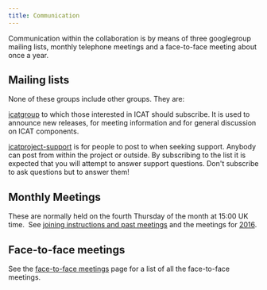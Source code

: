 ```yaml
---
title: Communication
---
```


Communication within the collaboration is by means of three googlegroup
mailing lists, monthly telephone meetings and a face-to-face meeting
about once a year.

## Mailing lists

None of these groups include other groups. They are:

[icatgroup](http://groups.google.com/group/icatgroup) to which those
interested in ICAT should subscribe. It is used to announce new
releases, for meeting information and for general discussion on ICAT
components.

[icatproject-support](http://groups.google.com/group/icatproject-support) is
for people to post to when seeking support. Anybody can post from within
the project or outside. By subscribing to the list it is expected that
you will attempt to answer support questions. Don't subscribe to ask
questions but to answer them!

## Monthly Meetings

These are normally held on the fourth Thursday of the month at 15:00 UK
time.  See [joining instructions and past meetings](/collaboration/communication/monthly-meetings/ "Monthly Meetings")
and the meetings for
[2016](/collaboration/communication/monthly-meetings/2016-meetings/).

## Face-to-face meetings

See the [face-to-face meetings](/collaboration/communication/face-to-face-meetings) page for a list of all the face-to-face meetings.